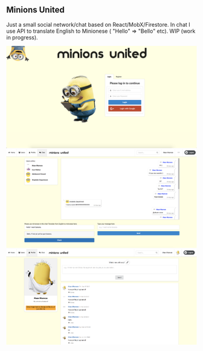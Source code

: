 
## Minions United

Just a small social network/chat based on React/MobX/Firestore.
In chat I use API to translate English to Minionese ( "Hello" => "Bello" etc).
WIP (work in progress).

![My image](https://github.com/ozonep/minionsunited/blob/master/screens/screenshot1.png)
![My image2](https://github.com/ozonep/minionsunited/blob/master/screens/screenshot2.png)
![My image3](https://github.com/ozonep/minionsunited/blob/master/screens/screenshot3.png)
